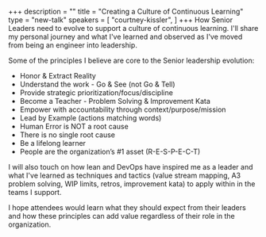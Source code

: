 +++
description = ""
title = "Creating a Culture of Continuous Learning"
type = "new-talk"
speakers = [
        "courtney-kissler",
]
+++
How Senior Leaders need to evolve to support a culture of continuous learning. I'll share my personal journey and what I've learned and observed as I've moved from being an engineer into leadership.

Some of the principles I believe are core to the Senior leadership evolution:

- Honor & Extract Reality
- Understand the work - Go & See (not Go & Tell)
- Provide strategic prioritization/focus/discipline
- Become a Teacher - Problem Solving & Improvement Kata
- Empower with accountability through context/purpose/mission
- Lead by Example (actions matching words)
- Human Error is NOT a root cause
- There is no single root cause
- Be a lifelong learner
- People are the organization’s #1 asset (R-E-S-P-E-C-T)

I will also touch on how lean and DevOps have inspired me as a leader and what I've learned as techniques and tactics (value stream mapping, A3 problem solving, WIP limits, retros, improvement kata) to apply within in the teams I support.

I hope attendees would learn what they should expect from their leaders and how these principles can add value regardless of their role in the organization.